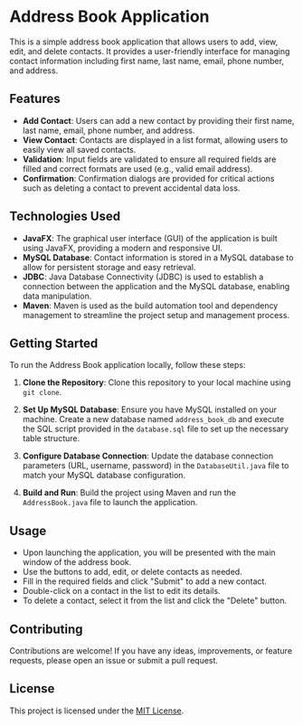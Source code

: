 # Address Book Application

This is a simple address book application that allows users to add, view, edit, and delete contacts. It provides a user-friendly interface for managing contact information including first name, last name, email, phone number, and address.

## Features

- **Add Contact**: Users can add a new contact by providing their first name, last name, email, phone number, and address.
- **View Contact**: Contacts are displayed in a list format, allowing users to easily view all saved contacts.
- **Validation**: Input fields are validated to ensure all required fields are filled and correct formats are used (e.g., valid email address).
- **Confirmation**: Confirmation dialogs are provided for critical actions such as deleting a contact to prevent accidental data loss.

## Technologies Used

- **JavaFX**: The graphical user interface (GUI) of the application is built using JavaFX, providing a modern and responsive UI.
- **MySQL Database**: Contact information is stored in a MySQL database to allow for persistent storage and easy retrieval.
- **JDBC**: Java Database Connectivity (JDBC) is used to establish a connection between the application and the MySQL database, enabling data manipulation.
- **Maven**: Maven is used as the build automation tool and dependency management to streamline the project setup and management process.

## Getting Started

To run the Address Book application locally, follow these steps:

1. **Clone the Repository**: Clone this repository to your local machine using `git clone`.

2. **Set Up MySQL Database**: Ensure you have MySQL installed on your machine. Create a new database named `address_book_db` and execute the SQL script provided in the `database.sql` file to set up the necessary table structure.

3. **Configure Database Connection**: Update the database connection parameters (URL, username, password) in the `DatabaseUtil.java` file to match your MySQL database configuration.

4. **Build and Run**: Build the project using Maven and run the `AddressBook.java` file to launch the application.

## Usage

- Upon launching the application, you will be presented with the main window of the address book.
- Use the buttons to add, edit, or delete contacts as needed.
- Fill in the required fields and click "Submit" to add a new contact.
- Double-click on a contact in the list to edit its details.
- To delete a contact, select it from the list and click the "Delete" button.

## Contributing

Contributions are welcome! If you have any ideas, improvements, or feature requests, please open an issue or submit a pull request.

## License

This project is licensed under the [MIT License](LICENSE).
